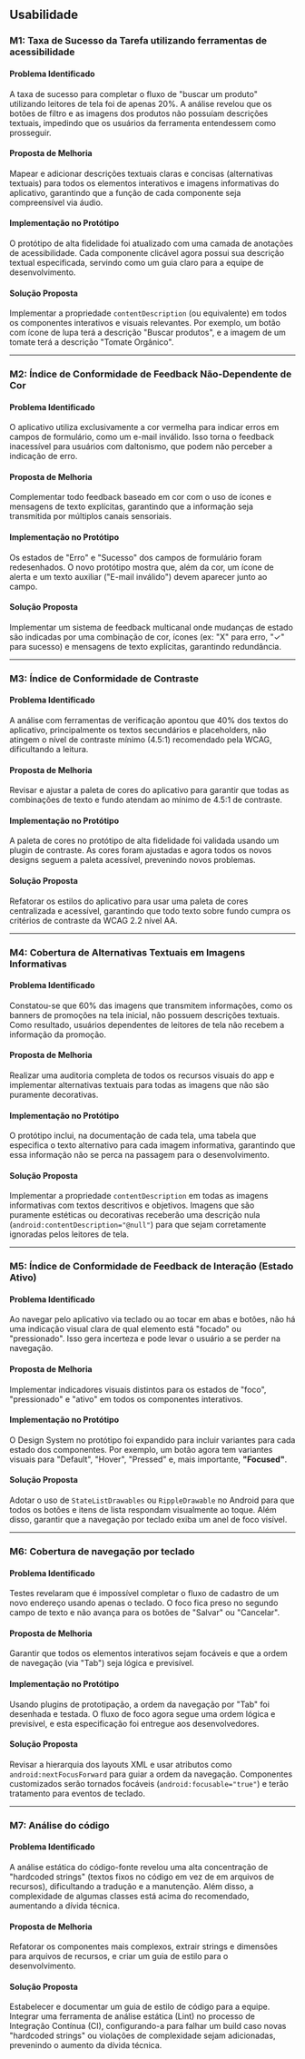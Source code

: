 ## Usabilidade

### M1: Taxa de Sucesso da Tarefa utilizando ferramentas de acessibilidade

#### Problema Identificado
A taxa de sucesso para completar o fluxo de "buscar um produto" utilizando leitores de tela foi de apenas 20%. A análise revelou que os botões de filtro e as imagens dos produtos não possuíam descrições textuais, impedindo que os usuários da ferramenta entendessem como prosseguir.

#### Proposta de Melhoria
Mapear e adicionar descrições textuais claras e concisas (alternativas textuais) para todos os elementos interativos e imagens informativas do aplicativo, garantindo que a função de cada componente seja compreensível via áudio.

#### Implementação no Protótipo
O protótipo de alta fidelidade foi atualizado com uma camada de anotações de acessibilidade. Cada componente clicável agora possui sua descrição textual especificada, servindo como um guia claro para a equipe de desenvolvimento.

#### Solução Proposta
Implementar a propriedade `contentDescription` (ou equivalente) em todos os componentes interativos e visuais relevantes. Por exemplo, um botão com ícone de lupa terá a descrição "Buscar produtos", e a imagem de um tomate terá a descrição "Tomate Orgânico".

---

### M2: Índice de Conformidade de Feedback Não-Dependente de Cor

#### Problema Identificado
O aplicativo utiliza exclusivamente a cor vermelha para indicar erros em campos de formulário, como um e-mail inválido. Isso torna o feedback inacessível para usuários com daltonismo, que podem não perceber a indicação de erro.

#### Proposta de Melhoria
Complementar todo feedback baseado em cor com o uso de ícones e mensagens de texto explícitas, garantindo que a informação seja transmitida por múltiplos canais sensoriais.

#### Implementação no Protótipo
Os estados de "Erro" e "Sucesso" dos campos de formulário foram redesenhados. O novo protótipo mostra que, além da cor, um ícone de alerta e um texto auxiliar ("E-mail inválido") devem aparecer junto ao campo.

#### Solução Proposta
Implementar um sistema de feedback multicanal onde mudanças de estado são indicadas por uma combinação de cor, ícones (ex: "X" para erro, "✓" para sucesso) e mensagens de texto explícitas, garantindo redundância.

---

### M3: Índice de Conformidade de Contraste

#### Problema Identificado
A análise com ferramentas de verificação apontou que 40% dos textos do aplicativo, principalmente os textos secundários e placeholders, não atingem o nível de contraste mínimo (4.5:1) recomendado pela WCAG, dificultando a leitura.

#### Proposta de Melhoria
Revisar e ajustar a paleta de cores do aplicativo para garantir que todas as combinações de texto e fundo atendam ao mínimo de 4.5:1 de contraste.

#### Implementação no Protótipo
A paleta de cores no protótipo de alta fidelidade foi validada usando um plugin de contraste. As cores foram ajustadas e agora todos os novos designs seguem a paleta acessível, prevenindo novos problemas.

#### Solução Proposta
Refatorar os estilos do aplicativo para usar uma paleta de cores centralizada e acessível, garantindo que todo texto sobre fundo cumpra os critérios de contraste da WCAG 2.2 nível AA.

---

### M4: Cobertura de Alternativas Textuais em Imagens Informativas

#### Problema Identificado
Constatou-se que 60% das imagens que transmitem informações, como os banners de promoções na tela inicial, não possuem descrições textuais. Como resultado, usuários dependentes de leitores de tela não recebem a informação da promoção.

#### Proposta de Melhoria
Realizar uma auditoria completa de todos os recursos visuais do app e implementar alternativas textuais para todas as imagens que não são puramente decorativas.

#### Implementação no Protótipo
O protótipo inclui, na documentação de cada tela, uma tabela que especifica o texto alternativo para cada imagem informativa, garantindo que essa informação não se perca na passagem para o desenvolvimento.

#### Solução Proposta
Implementar a propriedade `contentDescription` em todas as imagens informativas com textos descritivos e objetivos. Imagens que são puramente estéticas ou decorativas receberão uma descrição nula (`android:contentDescription="@null"`) para que sejam corretamente ignoradas pelos leitores de tela.

---

### M5: Índice de Conformidade de Feedback de Interação (Estado Ativo)

#### Problema Identificado
Ao navegar pelo aplicativo via teclado ou ao tocar em abas e botões, não há uma indicação visual clara de qual elemento está "focado" ou "pressionado". Isso gera incerteza e pode levar o usuário a se perder na navegação.

#### Proposta de Melhoria
Implementar indicadores visuais distintos para os estados de "foco", "pressionado" e "ativo" em todos os componentes interativos.

#### Implementação no Protótipo
O Design System no protótipo foi expandido para incluir variantes para cada estado dos componentes. Por exemplo, um botão agora tem variantes visuais para "Default", "Hover", "Pressed" e, mais importante, **"Focused"**.

#### Solução Proposta
Adotar o uso de `StateListDrawables` ou `RippleDrawable` no Android para que todos os botões e itens de lista respondam visualmente ao toque. Além disso, garantir que a navegação por teclado exiba um anel de foco visível.

---

### M6: Cobertura de navegação por teclado

#### Problema Identificado
Testes revelaram que é impossível completar o fluxo de cadastro de um novo endereço usando apenas o teclado. O foco fica preso no segundo campo de texto e não avança para os botões de "Salvar" ou "Cancelar".

#### Proposta de Melhoria
Garantir que todos os elementos interativos sejam focáveis e que a ordem de navegação (via "Tab") seja lógica e previsível.

#### Implementação no Protótipo
Usando plugins de prototipação, a ordem da navegação por "Tab" foi desenhada e testada. O fluxo de foco agora segue uma ordem lógica e previsível, e esta especificação foi entregue aos desenvolvedores.

#### Solução Proposta
Revisar a hierarquia dos layouts XML e usar atributos como `android:nextFocusForward` para guiar a ordem da navegação. Componentes customizados serão tornados focáveis (`android:focusable="true"`) e terão tratamento para eventos de teclado.

---

### M7: Análise do código

#### Problema Identificado
A análise estática do código-fonte revelou uma alta concentração de "hardcoded strings" (textos fixos no código em vez de em arquivos de recursos), dificultando a tradução e a manutenção. Além disso, a complexidade de algumas classes está acima do recomendado, aumentando a dívida técnica.

#### Proposta de Melhoria
Refatorar os componentes mais complexos, extrair strings e dimensões para arquivos de recursos, e criar um guia de estilo para o desenvolvimento.

#### Solução Proposta
Estabelecer e documentar um guia de estilo de código para a equipe. Integrar uma ferramenta de análise estática (Lint) no processo de Integração Contínua (CI), configurando-a para falhar um build caso novas "hardcoded strings" ou violações de complexidade sejam adicionadas, prevenindo o aumento da dívida técnica.
